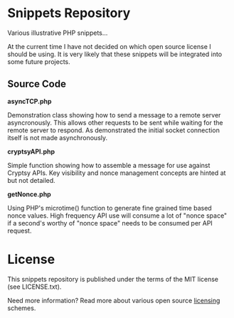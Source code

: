 Snippets Repository
===================

Various illustrative PHP snippets...

At the current time I have not decided on which open source license I should be using. It is very likely that these snippets will be integrated into some future projects.

Source Code
-----------

**asyncTCP.php**

Demonstration class showing how to send a message to a remote server asyncronously. This allows other requests to be sent while waiting for the remote server to respond.  As demonstrated the initial socket connection itself is not made asynchronously.

**cryptsyAPI.php**

Simple function showing how to assemble a message for use against Cryptsy APIs. Key visibility and nonce management concepts are hinted at but not detailed.

**getNonce.php**

Using PHP's microtime() function to generate fine grained time based nonce values. High frequency API use will consume a lot of "nonce space" if a second's worthy of "nonce space" needs to be consumed per API request.

License
=======

This snippets repository is published under the terms of the MIT license (see LICENSE.txt). 

Need more information? Read more about various open source [licensing](http://choosealicense.com/licenses/) schemes.
